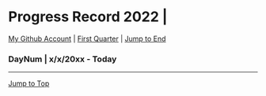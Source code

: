 <div id=top-of-doc></div>

# Progress Record 2022 |

[My Github Account](https://github.com/popados) | [First Quarter](#quarter-info) | [Jump to End](#end-of-doc)

### DayNum | x/x/20xx - Today

***

<div id=end-of-doc></div>

[Jump to Top](#top-of-doc)
